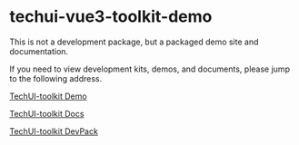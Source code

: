 # techui-vue3-toolkit-demo

This is not a development package, but a packaged demo site and documentation.

If you need to view development kits, demos, and documents, please jump to the following address.

[TechUI-toolkit Demo](https://toolkit.techui.net)

[TechUI-toolkit Docs](https://toolkit.techui.net/docs)

[TechUI-toolkit DevPack](https://github.com/ayin86/techui-toolkit)